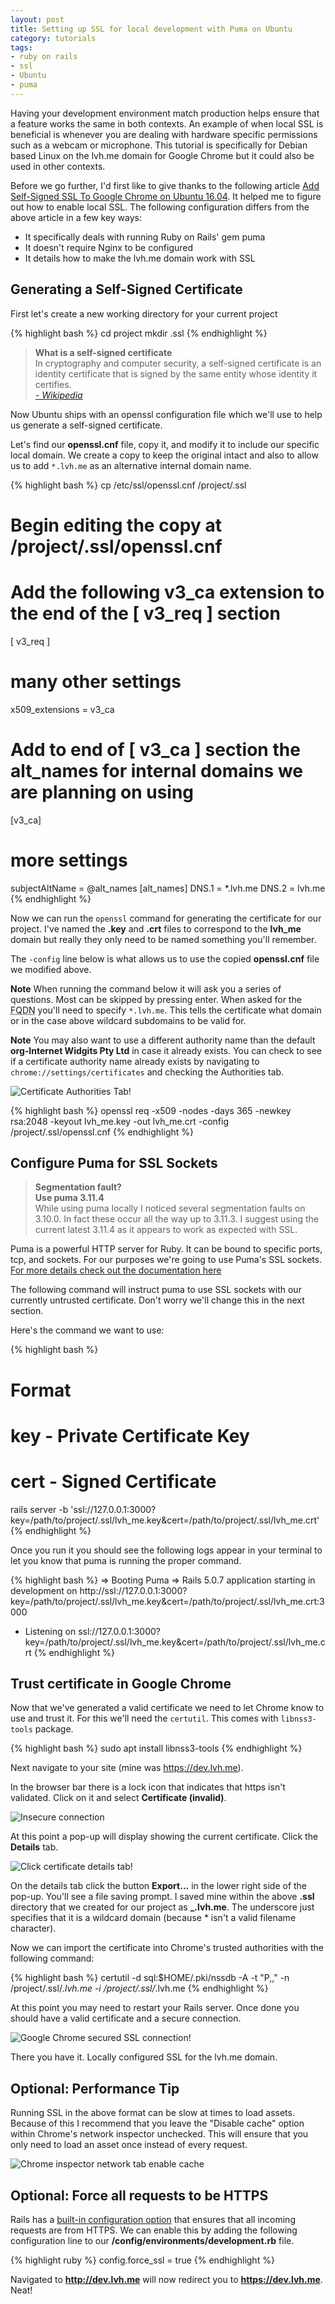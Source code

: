 ```yaml
---
layout: post
title: Setting up SSL for local development with Puma on Ubuntu
category: tutorials
tags:
- ruby on rails
- ssl
- Ubuntu
- puma
---
```


Having your development environment match production helps ensure that a feature works the same in both contexts. An example of when local SSL is beneficial is whenever you are dealing with hardware specific permissions such as a webcam or microphone. This tutorial is specifically for Debian based Linux on the lvh.me domain for Google Chrome but it could also be used in other contexts.
<!--excerpt-->

Before we go further, I'd first like to give thanks to the following article <a href="https://leehblue.com/add-self-signed-ssl-google-chrome-ubuntu-16-04/">Add Self-Signed SSL To Google Chrome on Ubuntu 16.04</a>. It helped me to figure out how to enable local SSL. The following configuration differs from the above article in a few key ways:

* It specifically deals with running Ruby on Rails' gem puma
* It doesn't require Nginx to be configured
* It details how to make the lvh.me domain work with SSL

## Generating a Self-Signed Certificate

First let's create a new working directory for your current project

{% highlight bash %}
cd project
mkdir .ssl
{% endhighlight %}

<blockquote class="Info Info-right"><strong>What is a self-signed certificate</strong><br />
In cryptography and computer security, a self-signed certificate is an identity certificate that is signed by the same entity whose identity it certifies.
<br>
<cite><a href="https://en.wikipedia.org/wiki/Self-signed_certificate">- Wikipedia</a></cite>
</blockquote>

Now Ubuntu ships with an openssl configuration file which we'll use to help us generate a self-signed certificate.

Let's find our **openssl.cnf** file, copy it, and modify it to include our specific local domain. We create a copy to keep the original intact and also to allow us to add `*.lvh.me` as an alternative internal domain name.

{% highlight bash %}
cp /etc/ssl/openssl.cnf /project/.ssl

# Begin editing the copy at /project/.ssl/openssl.cnf
# Add the following v3_ca extension to the end of the [ v3_req ] section

[ v3_req ]
# many other settings
x509_extensions = v3_ca

# Add to end of [ v3_ca ] section the alt_names for internal domains we are planning on using

[v3_ca]
# more settings
subjectAltName = @alt_names
[alt_names]
DNS.1 = *.lvh.me
DNS.2 = lvh.me
{% endhighlight %}

Now we can run the `openssl` command for generating the certificate for our project. I've named the **.key** and **.crt** files to correspond to the **lvh_me** domain but really they only need to be named something you'll remember.

The `-config` line below is what allows us to use the copied **openssl.cnf** file we modified above.

**Note** When running the command below it will ask you a series of questions. Most can be skipped by pressing enter. When asked for the <abbr title="Fully qualified domain name">FQDN</abbr> you'll need to specify `*.lvh.me`. This tells the certificate what domain or in the case above wildcard subdomains to be valid for. 

**Note** You may also want to use a different authority name than the default **org-Internet Widgits Pty Ltd** in case it already exists. You can check to see if a certificate authority name already exists by navigating to `chrome://settings/certificates` and checking the Authorities tab.

![Certificate Authorities Tab!](/img/2018/settings-certificates-authorities.png)

{% highlight bash %}
openssl req -x509 -nodes -days 365 -newkey rsa:2048 -keyout lvh_me.key -out lvh_me.crt -config /project/.ssl/openssl.cnf
{% endhighlight %}

## Configure Puma for SSL Sockets

<blockquote class="Info Info-right"><strong>Segmentation fault?<br>Use puma 3.11.4</strong><br />
While using puma locally I noticed several segmentation faults on 3.10.0. In fact these occur all the way up to 3.11.3. I suggest using the current latest 3.11.4 as it appears to work as expected with SSL.
</blockquote>

Puma is a powerful HTTP server for Ruby. It can be bound to specific ports, tcp, and sockets. For our purposes we're going to use Puma's SSL sockets. <a href="https://www.rubydoc.info/gems/puma#Binding_TCP___Sockets">For more details check out the documentation here</a>

The following command will instruct puma to use SSL sockets with our currently untrusted certificate. Don't worry we'll change this in the next section.

Here's the command we want to use:

{% highlight bash %}
# Format 
# key - Private Certificate Key
# cert - Signed Certificate
rails server -b 'ssl://127.0.0.1:3000?key=/path/to/project/.ssl/lvh_me.key&cert=/path/to/project/.ssl/lvh_me.crt'
{% endhighlight %}

Once you run it you should see the following logs appear in your terminal to let you know that puma is running the proper command.

{% highlight bash %}
=> Booting Puma
=> Rails 5.0.7 application starting in development on http://ssl://127.0.0.1:3000?key=/path/to/project/.ssl/lvh_me.key&cert=/path/to/project/.ssl/lvh_me.crt:3000
* Listening on ssl://127.0.0.1:3000?key=/path/to/project/.ssl/lvh_me.key&cert=/path/to/project/.ssl/lvh_me.crt
{% endhighlight %}

## Trust certificate in Google Chrome

Now that we've generated a valid certificate we need to let Chrome know to use and trust it. For this we'll need the `certutil`. This comes with `libnss3-tools` package.

{% highlight bash %}
sudo apt install libnss3-tools
{% endhighlight %}

Next navigate to your site (mine was https://dev.lvh.me). 

In the browser bar there is a lock icon that indicates that https isn't validated. Click on it and select **Certificate (invalid)**.

![Insecure connection](/img/2018/insecure-connection.png)

At this point a pop-up will display showing the current certificate. Click the **Details** tab.

![Click certificate details tab!](/img/2018/click-details.png)

On the details tab click the button **Export...** in the lower right side of the pop-up. You'll see a file saving prompt. I saved mine within the above **.ssl** directory that we created for our project as **_.lvh.me**. The underscore just specifies that it is a wildcard domain (because * isn't a valid filename character).

Now we can import the certificate into Chrome's trusted authorities with the following command:

{% highlight bash %}
certutil -d sql:$HOME/.pki/nssdb -A -t "P,," -n /project/.ssl/_.lvh.me -i /project/.ssl/_.lvh.me
{% endhighlight %}

At this point you may need to restart your Rails server. Once done you should have a valid certificate and a secure connection.

![Google Chrome secured SSL connection!](/img/2018/connection-secured.png)

There you have it. Locally configured SSL for the lvh.me domain.

## Optional: Performance Tip

Running SSL in the above format can be slow at times to load assets. Because of this I recommend that you leave the "Disable cache" option within Chrome's network inspector unchecked. This will ensure that you only need to load an asset once instead of every request.

![Chrome inspector network tab enable cache](/img/2018/enable-cache.png)

## Optional: Force all requests to be HTTPS

Rails has a <a href="https://api.rubyonrails.org/v5.2.1.1/classes/ActionDispatch/SSL.html">built-in configuration option</a> that ensures that all incoming requests are from HTTPS. We can enable this by adding the following configuration line to our **/config/environments/development.rb** file.

{% highlight ruby %}
config.force_ssl = true
{% endhighlight %}

Navigated to **http://dev.lvh.me** will now redirect you to **https://dev.lvh.me**. Neat!
